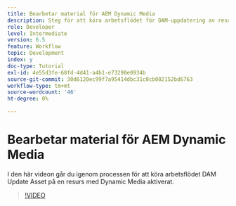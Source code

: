 ```yaml
---
title: Bearbetar material för AEM Dynamic Media
description: Steg för att köra arbetsflödet för DAM-uppdatering av resurser på en resurs som har Dynamic Media aktiverat.
role: Developer
level: Intermediate
version: 6.5
feature: Workflow
topic: Development
index: y
doc-type: Tutorial
exl-id: 4e55d3fe-68fd-4d41-a4b1-e73290e0934b
source-git-commit: 30d6120ec99f7a95414dbc31c0cb002152bd6763
workflow-type: tm+mt
source-wordcount: '46'
ht-degree: 0%

---
```


# Bearbetar material för AEM Dynamic Media

I den här videon går du igenom processen för att köra arbetsflödet DAM Update Asset på en resurs med Dynamic Media aktiverat.

>[!VIDEO](https://video.tv.adobe.com/v/335456?quality=12&learn=on)
